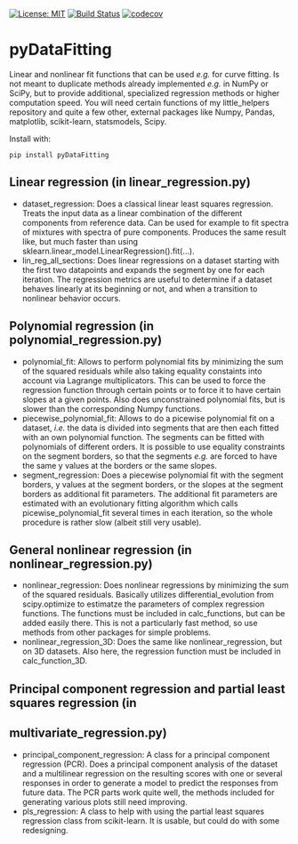 [![License: MIT](https://img.shields.io/badge/License-MIT-blue.svg)](https://opensource.org/licenses/MIT)
[![Build Status](https://app.travis-ci.com/AlexanderSouthan/pyDataFitting.svg?branch=master)](https://app.travis-ci.com/AlexanderSouthan/pyDataFitting)
[![codecov](https://codecov.io/gh/AlexanderSouthan/pyDataFitting/branch/master/graph/badge.svg?token=NYWF752QP0)](https://codecov.io/gh/AlexanderSouthan/pyDataFitting)

# pyDataFitting
Linear and nonlinear fit functions that can be used *e.g.* for curve fitting.
Is not meant to duplicate methods already implemented *e.g.* in NumPy or SciPy,
but to provide additional, specialized regression methods or higher computation
speed. You will need certain functions of my little_helpers repository and
quite a few other, external packages like Numpy, Pandas, matplotlib,
scikit-learn, statsmodels, Scipy.

Install with:
```
pip install pyDataFitting
```

## Linear regression (in linear_regression.py)
* dataset_regression: Does a classical linear least squares regression. Treats
the input data as a linear combination of the different components from
reference data. Can be used for example to fit spectra of mixtures with spectra
of pure components. Produces the same result like, but much faster than using
sklearn.linear_model.LinearRegression().fit(...).
* lin_reg_all_sections: Does linear regressions on a dataset starting with the
first two datapoints and expands the segment by one for each iteration. The
regression metrics are useful to determine if a dataset behaves linearly at its
beginning or not, and when a transition to nonlinear behavior occurs.

## Polynomial regression (in polynomial_regression.py)
* polynomial_fit: Allows to perform polynomial fits by minimizing the sum of
the squared residuals while also taking equality constaints into account via
Lagrange multiplicators. This can be used to force the regression function
through certain points or to force it to have certain slopes at a given points.
Also does unconstrained polynomial fits, but is slower than the corresponding
Numpy functions.
* piecewise_polynomial_fit: Allows to do a picewise polynomial fit on a dataset,
*i.e.* the data is divided into segments that are then each fitted with an own
polynomial function. The segments can be fitted with polynomials of different
orders. It is possible to use equality constraints on the segment borders, so
that the segments *e.g.* are forced to have the same y values at the borders or
the same slopes.
* segment_regression: Does a piecewise polynomial fit with the segment borders,
y values at the segment borders, or the slopes at the segment borders as
additional fit parameters. The additional fit parameters are estimated with an
evolutionary fitting algorithm which calls picewise_polynomial_fit several
times in each iteration, so the whole procedure is rather slow (albeit still
very usable).

## General nonlinear regression (in nonlinear_regression.py)
* nonlinear_regression: Does nonlinear regressions by minimizing the sum of the
squared residuals. Basically utilizes differential_evolution from
scipy.optimize to estimatze the parameters of complex regression functions. The
functions must be included in calc_functions, but can be added easily there. 
This is not a particularly fast method, so use methods from other packages for
simple problems.
* nonlinear_regression_3D: Does the same like nonlinear_regression, but on 3D
datasets. Also here, the regression function must be included in
calc_function_3D.

## Principal component regression and partial least squares regression (in
## multivariate_regression.py)
* principal_component_regression: A class for a principal component regression
(PCR). Does a principal component analysis of the dataset and a multilinear
regression on the resulting scores with one or several responses in order to
generate a model to predict the responses from future data. The PCR parts work
quite well, the methods included for generating various plots still need
improving.
* pls_regression: A class to help with using the partial least squares
regression class from scikit-learn. It is usable, but could do with some
redesigning.
